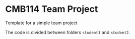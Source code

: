 # CMB114 Team Project
Template for a simple team project

The code is divided between folders `student1` and `student2`.
